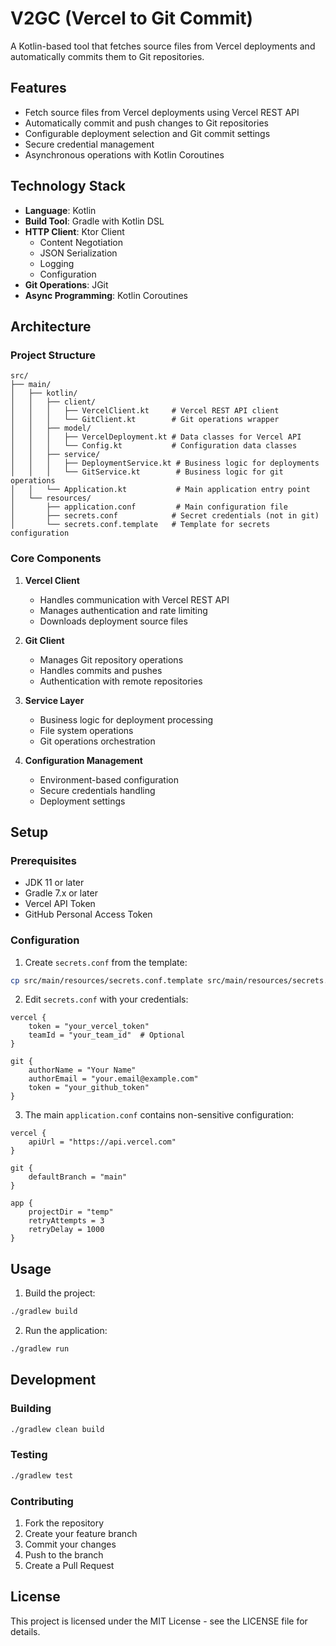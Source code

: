 # V2GC (Vercel to Git Commit)

A Kotlin-based tool that fetches source files from Vercel deployments and automatically commits them to Git repositories.

## Features

- Fetch source files from Vercel deployments using Vercel REST API
- Automatically commit and push changes to Git repositories
- Configurable deployment selection and Git commit settings
- Secure credential management
- Asynchronous operations with Kotlin Coroutines

## Technology Stack

- **Language**: Kotlin
- **Build Tool**: Gradle with Kotlin DSL
- **HTTP Client**: Ktor Client
  - Content Negotiation
  - JSON Serialization
  - Logging
  - Configuration
- **Git Operations**: JGit
- **Async Programming**: Kotlin Coroutines

## Architecture

### Project Structure
```
src/
├── main/
│   ├── kotlin/
│   │   ├── client/
│   │   │   ├── VercelClient.kt     # Vercel REST API client
│   │   │   └── GitClient.kt        # Git operations wrapper
│   │   ├── model/
│   │   │   ├── VercelDeployment.kt # Data classes for Vercel API
│   │   │   └── Config.kt           # Configuration data classes
│   │   ├── service/
│   │   │   ├── DeploymentService.kt # Business logic for deployments
│   │   │   └── GitService.kt        # Business logic for git operations
│   │   └── Application.kt           # Main application entry point
│   └── resources/
│       ├── application.conf         # Main configuration file
│       ├── secrets.conf            # Secret credentials (not in git)
│       └── secrets.conf.template   # Template for secrets configuration
```

### Core Components

1. **Vercel Client**
   - Handles communication with Vercel REST API
   - Manages authentication and rate limiting
   - Downloads deployment source files

2. **Git Client**
   - Manages Git repository operations
   - Handles commits and pushes
   - Authentication with remote repositories

3. **Service Layer**
   - Business logic for deployment processing
   - File system operations
   - Git operations orchestration

4. **Configuration Management**
   - Environment-based configuration
   - Secure credentials handling
   - Deployment settings

## Setup

### Prerequisites

- JDK 11 or later
- Gradle 7.x or later
- Vercel API Token
- GitHub Personal Access Token

### Configuration

1. Create `secrets.conf` from the template:
```bash
cp src/main/resources/secrets.conf.template src/main/resources/secrets.conf
```

2. Edit `secrets.conf` with your credentials:
```hocon
vercel {
    token = "your_vercel_token"
    teamId = "your_team_id"  # Optional
}

git {
    authorName = "Your Name"
    authorEmail = "your.email@example.com"
    token = "your_github_token"
}
```

3. The main `application.conf` contains non-sensitive configuration:
```hocon
vercel {
    apiUrl = "https://api.vercel.com"
}

git {
    defaultBranch = "main"
}

app {
    projectDir = "temp"
    retryAttempts = 3
    retryDelay = 1000
}
```

## Usage

1. Build the project:
```bash
./gradlew build
```

2. Run the application:
```bash
./gradlew run
```

## Development

### Building

```bash
./gradlew clean build
```

### Testing

```bash
./gradlew test
```

### Contributing

1. Fork the repository
2. Create your feature branch
3. Commit your changes
4. Push to the branch
5. Create a Pull Request

## License

This project is licensed under the MIT License - see the LICENSE file for details. 